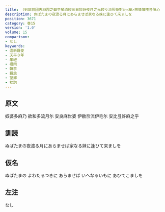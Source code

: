 ```yaml
---
title: （到筑前國志麻郡之韓亭舶泊經三日於時夜月之光皎々流照奄對此<華>旅情悽噎各陳心緒聊以裁歌六首）
description: ぬばたまの夜渡る月にあらませば家なる妹に逢ひて来ましを
position: 3671
category: 巻15
version: '1.0'
volume: 15
comparison:
- なし
keywords:
- 遣新羅使
- 天平８年
- 年紀
- 福岡
- 韓亭
- 羈旅
- 望郷
- 枕詞
---
```


## 原文

奴婆多麻乃 欲和多流月尓 安良麻世婆 伊敝奈流伊毛尓 安比弖許麻之乎

## 訓読

ぬばたまの夜渡る月にあらませば家なる妹に逢ひて来ましを

## 仮名

ぬばたまの よわたるつきに あらませば いへなるいもに あひてこましを

## 左注

なし

